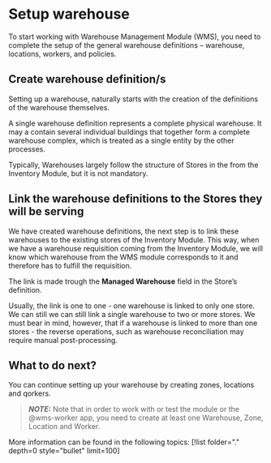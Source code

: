 # Setup warehouse

To start working with Warehouse Management Module (WMS), you need to complete the setup of the general warehouse definitions – warehouse, locations, workers, and policies.

## Create warehouse definition/s

Setting up a warehouse, naturally starts with the creation of the definitions of the warehouse themselves. 

A single warehouse definition represents a complete physical warehouse. It may a contain several individual buildings that together form a complete warehouse complex, which is treated as a single entity by the other processes. 

Typically, Warehouses largely follow the structure of Stores in the from the Inventory Module, but it is not mandatory. 

## Link the warehouse definitions to the Stores they will be serving
We have created warehouse definitions, the next step is to link these warehouses to the existing stores of the Inventory Module.
This way, when we have a warehouse requisition coming from the Inventory Module, we will know which warehouse from the WMS module corresponds to it and therefore has to fulfill the requisition.

The link is made trough the **Managed Warehouse** field in the Store’s definition.

Usually, the link is one to one - one warehouse is linked to only one store. We can still we can still link a single warehouse to two or more stores. We must bear in mind, however, that if a warehouse is linked to more than one stores - the reverse operations, such as warehouse reconciliation may require manual post-processing.

## What to do next?
You can continue setting up your warehouse by creating zones, locations and qorkers. 

> **_NOTE:_**  Note that in order to work with or test the module or the @wms-worker app, you need to create at least one Warehouse, Zone, Location and Worker.

More information can be found in the following topics:
[!list folder="." depth=0 style="bullet" limit=100]
